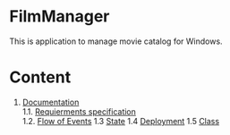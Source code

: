 # FilmManager
This is application to manage movie catalog for Windows.

# Content
 1. [Documentation](Documents)  
 1.1. [Requierments specification](Documents/SRS.md)  
 1.2. [Flow of Events](https://github.com/ussnik209/FilmManager/blob/master/Diagrams/Flow%20of%20Events.md) 
 1.3 [State](https://github.com/ussnik209/FilmManager/blob/master/Diagrams/State/README.md)
 1.4 [Deployment](https://github.com/ussnik209/FilmManager/blob/master/Diagrams/Deployment/README.md)
 1.5 [Class](https://github.com/ussnik209/FilmManager/blob/master/Diagrams/Class/README.md)
